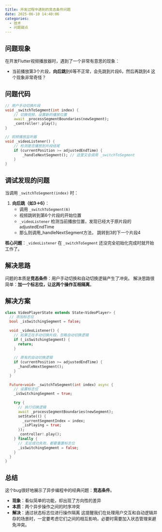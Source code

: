 ```yaml
---
title: 开发过程中遇到的竞态条件问题
date: 2025-06-10 14:40:06
categories:
  - 技术
  - 问题甜点
---
```

## 问题现象
在开发Flutter视频播放器时，遇到了一个非常有意思的现象：
- 当前播放第3个片段，**向后跳**到6等不正常，会先跳到片段6，然后再跳到4
这个现象非常奇怪？
## 问题代码
```dart
// 用户手动切换片段
void _switchToSegment(int index) {
    // 切换视频，设置新的播放位置
    await _processSegmentBoundaries(newSegment);
    _controller!.play();
}

// 视频播放监听器
void _videoListener() {
    // 检测是否播放到片段结尾
    if (currentPosition >= adjustedEndTime) {
        _handleNextSegment(); // 这里又会调用 _switchToSegment
    }
}
```

## 调试发现的问题

当调用 `_switchToSegment(index)` 时：

1. **向后跳（如3→6）**：
   - 调用 `_switchToSegment(6)`
   - 视频跳转到第6个片段的开始位置
   - `_videoListener` 检测当前播放位置，发现已经大于原片段的 adjustedEndTime 
   - 那么则调用_handleNextSegment方法， 跳转到3的下一个片段4


**核心问题**：`_videoListener` 在 `_switchToSegment` 还没完全初始化完成时就开始工作了。

## 解决思路
问题的本质是**竞态条件**：用户手动切换和自动切换逻辑产生了冲突。
解决思路很简单：**加一个标志位，让这两个操作互相隔离**。
## 解决方案

```dart
class VideoPlayerState extends State<VideoPlayer> {
  // 添加标志位
  bool _isSwitchingSegment = false;
  
  void _videoListener() {
    // 如果正在手动切换片段，忽略自动切换逻辑
    if (_isSwitchingSegment) {
      return;
    }
    
    // 原有的自动切换逻辑
    if (currentPosition >= adjustedEndTime) {
      _handleNextSegment();
    }
  }
  
  Future<void> _switchToSegment(int index) async {
    // 设置标志位
    _isSwitchingSegment = true;
    
    try {
      // 执行切换逻辑
      await _processSegmentBoundaries(newSegment);
      setState(() {
        _currentSegmentIndex = index;
        _isPlaying = true;
      });
      _controller!.play();
    } finally {
      // 无论成功失败，都要重置标志位
      _isSwitchingSegment = false;
    }
  }
}
```

## 总结
这个bug很好地展示了异步编程中的经典问题：**竞态条件**。
- **现象**：看似简单的功能，却出现了方向性的差异
- **本质**：两个异步操作之间的时序冲突
- **解决**：通过状态标志位进行操作隔离
这提醒我们在处理用户交互和自动逻辑并存的场景时，一定要考虑它们之间的相互影响，必要时需要加入状态管理来避免冲突。